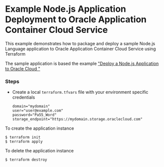 Example Node.js Application Deployment to Oracle Application Container Cloud Service
====================================================================================

This example demonstrates how to package and deploy a sample Node.js Language application to Oracle Application Container Cloud Service using Terraform

The sample application is based the example ["Deploy a Node.js Application to Oracle Cloud
"](http://www.oracle.com/webfolder/technetwork/tutorials/obe/cloud/apaas/node/getting-started-node-accs/getting-started-node-accs.html)

### Steps


- Create a local `terraform.tfvars` file with your environment specific credentials

  ```
  domain="mydomain"
  user="user@example.com"
  password="Pa55_Word"
  storage_endpoint="https://mydomain.storage.oraclecloud.com"
  ```

To create the application instance

```
$ terraform init
$ terraform apply
```

To delete the application instance

```
$ terraform destroy
```
